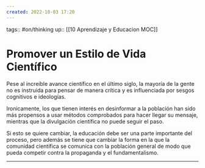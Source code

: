 ```yaml
---
created: 2022-10-03 17:20
---
```

tags:: #on/thinking 
up:: [[10 Aprendizaje y Educacion MOC]]
# Promover un Estilo de Vida Científico
Pese al increible avance científico en el último siglo, la mayoría de la gente no es instruida para pensar de manera crítica y es influenciada por sesgos cognitivos e ideologías. 

Ironicamente, los que tienen interés en desinformar a la población han sido más propensos a usar métodos comprobados para hacer llegar su mensaje, mientras que la divulgación científica no puede seguir el paso.

Si esto se quiere cambiar, la educación debe ser una parte importante del proceso, pero además se tiene que cambiar la forma en la que la comunidad científica se comunica con la población general de modo que pueda competir contra la propaganda y el fundamentalismo.
___
